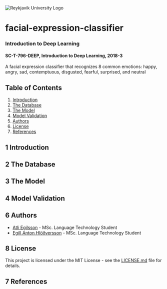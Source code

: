 <img src="https://www.ru.is/skin/basic9k/i/sitelogo.svg" alt="Reykjavik University Logo" align="middle"/>


# facial-expression-classifier
### Introduction to Deep Learning
#### SC-T-796-DEEP, Introduction to Deep Learning, 2018-3

A facial expression classifier that recognizes 8 common emotions: happy, angry, sad, contemptuous, disgusted, fearful, surprised, and neutral

## Table of Contents
1. [Introduction](#1-introduction)
2. [The Database](#2-the-database)
3. [The Model](#3-the-model)
4. [Model Validation](#4-model-validation)
6. [Authors](#5-authors)
8. [License](#6-license)
7. [References](#7-references)


## 1 Introduction

## 2 The Database

## 3 The Model

## 4 Model Validation

## 6 Authors
* [Atli Egilsson](https://github.com/atliegils) - MSc. Language Technology Student
* [Egill Anton Hlöðversson](https://github.com/egillanton) - MSc. Language Technology Student

## 8 License
This project is licensed under the MIT License - see the [LICENSE.md](LICENSE.md) file for details.

## 7 References
